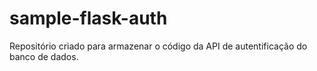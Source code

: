 # sample-flask-auth

Repositório criado para armazenar o código da API de autentificação do banco de dados.